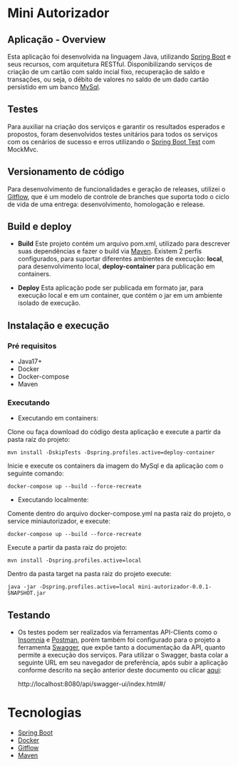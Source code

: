 # Mini Autorizador #


## Aplicação - Overview ##

Esta aplicação foi desenvolvida na linguagem Java, utilizando [Spring Boot](https://spring.io/projects/spring-boot) e seus recursos, com arquitetura RESTful. Disponibilizando serviços de criação de um cartão com saldo incial fixo, recuperação de saldo e transações, ou seja, o débito de valores no saldo de um dado cartão persistido em um banco [MySql](https://www.mysql.com/).

## Testes ##

  Para auxiliar na criação dos serviços e garantir os resultados esperados e propostos, foram desenvolvidos testes unitários para todos os serviços com os cenários de sucesso e erros utilizando o [Spring Boot Test](https://docs.spring.io/spring-boot/docs/1.5.2.RELEASE/reference/html/boot-features-testing.html) com MockMvc.

## Versionamento de código ##

  Para desenvolvimento de funcionalidades e geração de releases, utilizei o [Gitflow](https://github.com/nvie/gitflow), que é um modelo de controle de branches que suporta todo o ciclo de vida de uma entrega: desenvolvimento, homologação e release.

##  Build e deploy ##

* **Build** Este projeto contém um arquivo pom.xml, utilizado para descrever suas dependências e fazer o build via [Maven](https://maven.apache.org/).
  Existem 2 perfis configurados, para suportar diferentes ambientes de execução: **local**, para desenvolvimento local, **deploy-container** para publicação em containers.
  
* **Deploy** Esta aplicação pode ser publicada em formato jar, para execução local e em um container, que contém o jar em um ambiente isolado de execução.

##  Instalação e execução ##

### Pré requisitos ###
   
   *  Java17+
   *  Docker
   *  Docker-compose
   *  Maven

   
### Executando 
  
  - Executando em containers:
  	
Clone ou faça download do código desta aplicação e execute a partir da pasta raíz do projeto:
	
	mvn install -DskipTests -Dspring.profiles.active=deploy-container
	
Inicie e execute os containers da imagem do MySql e da aplicação com o seguinte comando:
  	 
	docker-compose up --build --force-recreate
	 
  - Executando localmente:
  		
Comente dentro do arquivo docker-compose.yml na pasta raiz do projeto, o service miniautorizador, e execute:
	
	docker-compose up --build --force-recreate

Execute a partir da pasta raiz do projeto:
	
	mvn install -Dspring.profiles.active=local

Dentro da pasta target na pasta raiz do projeto execute:
	
	java -jar -Dspring.profiles.active=local mini-autorizador-0.0.1-SNAPSHOT.jar


##  Testando ##

- Os testes podem ser realizados via ferramentas API-Clients como o [Insomnia](https://insomnia.rest/download) e [Postman](https://www.postman.com/), porém também foi configurado para o projeto a ferramenta [Swagger](https://swagger.io/), que expõe tanto a documentação da API, quanto permite a execução dos serviços.
 Para utilizar o Swagger, basta colar a seguinte URL em seu navegador de preferência, após subir a aplicação conforme descrito na seção anterior deste documento ou clicar [aqui](http://localhost:8080/api/swagger-ui/index.html#/):
		
	http://localhost:8080/api/swagger-ui/index.html#/

# Tecnologias ##

-  [Spring Boot](https://spring.io/projects/spring-boot)
-  [Docker](https://www.docker.com/)
-  [Gitflow](https://github.com/nvie/gitflow)
-  [Maven](https://maven.apache.org/)